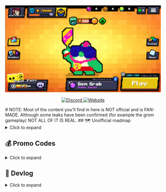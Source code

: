 <p align="center">
  <img src="/image.png">
</p>

<p align="center">
  
  <a href="https://dsc.gg/brawl-dash">
    <img src="https://img.shields.io/badge/Join%20us%20on-Discord-blue?style=flat&logo=discord" alt="Discord">
  </a>

  <a href="https://brawldash.com">
    <img src="https://img.shields.io/badge/Check%20out%20the-website-green?style=flat&logo=internetexplorer" alt="Website">
  </a>
</p>
# NOTE: Most of the content you'll find in here is NOT official and is FAN-MADE. Although some leaks have been confirmed (for example the grom gameplay) NOT ALL OF IT IS REAL. 
## 🗺️ Unofficial roadmap
<details>
  <summary>Click to expand</summary>

- Possible New Dashers: Tick, Emz, Grom
- 2 Different Gamemodes:
Brawl - Move with joystick, Dash - Geometry Dash jumping instead of joystick
- Redesign of basically everything
- Dash Pass
- Steam Release 
- Heist & Siege Maps
- Skins for Dashers
- </details>

## 💰 Promo Codes
<details>
  <summary>Click to expand</summary>

You can redeem these in the "creator code" input box in the shop.
| Code         | Rewards             |
|--------------|---------------------|
| /edgar       | Sugar               |
| /coinz       | 2222 Coinz          |
| /boombox     | Brawlbox            |
| /22.02.2022  | 47 Gems             |
| /thatsnotbig | Bigbox              |
| /fiveitems   | Megabox             |
| /lol         | Prime Box           |
| /chase       | 1000 Token Doublers |
| /gimme       | 123 Star Tokens     |
| /home        | Megabox             |
| /down        | Megabox             |
| /bugs        | Megabox             |
| /dontbesalty | Megabox             |
| /only        | Megabox             |
| /bruh        | 69 Star Tokens      |
| /maker       | 10 Gems             |
| /spin        | Secret…             |
| /cherry      | Cherry              |
| /green       | 1000 Coinz          |
| /starr       | 2000 Coinz          |
| /whereprime  | Brawl, Big, Megabox |
| /sorry       | Some Stuff          |
| /!!          | Omegabox            |
| /what        | 100 Brawlboxes      |
| /lastcode    | Some Stuff          |

Other Codes
 
| Code         | Rewards             |
|--------------|---------------------|
| >console     | Enable Dev Console  |
| >frame       | Shows FPS           |
</details>


## 📝 Devlog
<details>
  <summary>Click to expand</summary>

<details>
  <summary><h3>V. 1.0 - Released on 8.8.2021</h3></summary>
  
- Old T-Buzz Game
</details>
<details>
  <summary><h3>V. 1.11. - Released on 22.2.2022</h3></summary>
  
- Game Rework „Brawl Dash"
- [https://youtube.com/watch?v=WUbZFaDATGA](https://youtube.com/watch?v=WUbZFaDATGA)
- (💲) Codes: /early /edgar
</details>
<details>
  <summary><h3>V.1.12. - Released on 28.2.2022</h3></summary>
  
- Improved Player hitbox & maps
- Fixed Ads
- Fixed visual & gameplay bugs
- Shop reset needs WiFi to avoid time travellers
- (💲) Codes: /coinz /22.02.2022 /boombox /thatsnotbig /fiveitems /lol /chase /gimme
</details>
<details>
  <summary><h3>V.1.13 - Released on 3.3.2022</h3></summary>
  
- Levels are improved, now easier
- (🔄) Balance Changes
  - Wax Damage 300-\>340 per shot, Doge Damage 500-\>560 per shot
  - Rock – now obstacles are set on fire if not destroyed
  - Martin projectile speed decreased by 33%
- New way to get gems in the shop by watching ads
- More Bug fixes and improvements
- (💲) Codes: /home and /down
</details>
<details>
<summary><h3>V.1.14 – Released on 6.3.2022</h3></summary>
  
- Levels load way faster now
- Optimized performance
- Input delay fix
- Level backgrounds are now pixelated
- Player hitbox fix
- Token Doubler behaviour fix
- (💲) Codes: /bugs
</details>
<details>
  <summary><h3>V.1.15 – Released on 11.3.2022</h3></summary>
  
- Better player initialization & physics rework
- Fixed progress not being saved sometimes
- Fixed Cold Spikes in T-Buzz not dealing damage
- Fixed Shield and Stun
- Fixed Dumber Star Power not working properly
- Fixed Attacks SFX when no ammo
- Auto Token regeneration capped at 200
- Fixed Map Maker undo when using delete selected function
- Smoother camera movement
- All levels are now easier
- Improved level sync
- Improved some textures
- Crash fixes & input delay
- T-Buzz Multiplier nerf (2-\>1,5)
- (🔄) Balance Changes
  - Wiper damage (2128-\>4256)
  - Wallet damage 35% -\> 50%, gadget rework: when activated, for the next 5s she will heal 80% of dealt damage, star power 50% -\> 100%
  - Wax Gadget now heals him full life
- Name Change: Thomas -\> Bill
- Ad Token increased (20-\>50)
- Ad Gem increased (1-\>3)
- 32bit support for PC
</details>
<details>
  <summary><h3>V.1.16 – Released on 12.3.2022</h3></summary>
  
- Fixed Tokens not being generated
- Fixed Brock´s HP
- Fixed Progress saving bugs
- Improved Audio Offset Setting
- Fixed Screen Tearing glitch on PC
</details>
<details>
  <summary><h3>V.1.17 – Released on 15.3.2022</h3></summary>
  
- Navigation & UI Rework
- Fixed very fast token generation
- Fixed restart bug
- Fixed and reset map gems (again :/)
- Fixed poison cloud damage with shield
- Fixed Brawler not being grounded sometimes
- Reset collected maps
- Less saturated Background
- Amber HP fix
</details>
<details>
  <summary><h3>V.1.18 – Released on 27.3.2022</h3></summary>
  
- Projectile System rework / optimization
- All missiles are slightly faster (+3 tiles per second)
- (🔄) Balance Changes
  - Butter Swing radius +18% (2,75-\>3,25)
  - Butter knockback friction rework
  - Wiper gadget pushback increase (1-\>4,5 tiles),
  - Wiper gadget now pierces and does 100dmg
  - Stuff unload between each attack ammo is faster
  - Stuff projectiles now set obstacles on fire
  - Stuff gadget rework: next 2 attacks will charge 1 ammo each if hit anything
  - Martin Reload speed -100% (1,2s -\> 2,4s)
  - Martin Attack Distance time -25% (0,6s -\> 0,45s)
  - Martin SP rework: now he charges home bar, if charged next shot 55% longer
  - Based SP radius -37,5% (2-\>1,25)
  - Brock Gadget Rocked size fix
- Fixed Map gems count, now it´s not required to complete level to get map gems
- Fixed Trophy visual bug after completing a level
- Fixed wrong ads behaviour
- Fixed being able to damage rope object
- Fixed Butter being able to double-jump after knocking back an obstacle
- Cherry´s rarity is now „Starting"
- Fixed Ball & Knockback physics
- Fixed Key input bug after kicking the ball
- Fixed gravity when pressing jump while entering spider mode
- Fixed Player not spawning
- Fixed Jump orb texture not being switched on gravity switch
- Fixed Sugar infinite Star Power shield
- Fixed data reset caused by corruption, now theres backup data saved when daily shop resets
- (💲) Code /early is now removed
- Shield is now transparent based on shielded amount
- Update Fly mode button icon
- HP damage / heal shows the sum of multiple hits / heals now
- Now clicking outside pause window doesnt continue the game
- Brawler nickname matches on voice lines now
- Added some missing content creators
- Less Background saturation
</details>
<details>
  <summary><h3>V.1.19 – Released on 5.4.2022</h3></summary>
  
- Now you can sort Brawlers by power / rarity / trophies
- New Brawler selection borders based on their rarity
- First name change is now free
- Reward system rework, now codes can contain multiple items
- Shop rework, now it´s more compact
- Avatar selection is now scrollable
- (🔄) Balance Changes:
  - Wiper damage+50% (3040-\>4560 at power 1)
  - Martin Star Power bug fix (being able to use SP without having it)
- Now Black areas on wider screens will now count as input for jump / attack / gadget
- Fixed All UI Buttons not working if pressed on the edge
- Fixed visual trophy count bug
- Fixed being able to bypass ad limit
- Fixed shop being with local time in v1.18
- Fixed being able to hit Ball in Brawl Ball
- Fixed Trophy road SFX stacking & replaying
- Fixed Box opening item text not glowing if containing Brawler / SP / Gadget
- Fixed some particles
- Fixed Butter knockback direction and strength
- Fixed projectile direction in tutorial
- Rendering, graphics, FPS improvements
- Height of Brawlers in description is now doubled
- Chromatic Brawlers now have epic drop rate
- Brawlers are now called Dashers in Selection with Nick setting On
- Default Audio Volume is slightly lower
- Added a few missing content creators
</details>
<details>
  <summary><h3>V.1.195 - Released on 9.4.2022</h3></summary>
  
- Fixed Map maker not opening
- Fixed Brawler and avatar resetting to Shelly
- Fixed certain part of jump(left) area not working when you heal/take damage
- Fixed sorting by least trophies
- Fixed Powercube not increasing damage in T-Buzz
- Fixed jump/attack/gadget buttons’ color not changing with object colors (esp in tbuzz dark mode & map maker)
- Fixed Not being able to change the ground in map maker
- Fixed Navigation buttons appearing when selecting map maker level in menu
- Fixed being able to play/edit the selected map maker level after deleting it, which was creating new empty one on play
- Fixed Ad limit not reseting every day
- Fixed Token Ad limit
</details>
<details>
  <summary><h3>V.1.196 - Released on 11.4.2022</h3></summary>
  
- Fix game crash when playing with Colt in T-Buzz mode
</details>
<details>
  <summary><h3>V.1.199 - Released on 3.6.2022</h3></summary>
  
- Fix Colt reload speed
- Fix Buzz Star Power not working on spikes
- Added missing content creators
- (💲) Codes: /updateplz
</details>
<details>
  <summary><h3>V.1.2 - Released on 31.7.2023</h3></summary>
  
- New Brawlers: Nitro, Crazy, Dinosaur, Bro, El Pro, Drunk, Disco, Rick, Speak
- New rarities: Rare and Ok
- Added gears that unlock at power level 10
- Added gear: Auto Heal
- Added Practice mode
- Added hard difficulty for every level
- Added Omega Box
- New brawler/ability guarantee system
- Patch notes are now available in the "news" section in-game
- Added theme editor
- Polished pixel art style of EVERYTHING
- Brawlers are now called dashers
- Support for russian language
- Matchmaking 50% faster
- New dasher selection power level and abilites display
- Added level progress display in main menu
- Increased tokens gained from ads (50->100)
- Daily ads limit increased to 47 from 30
- Decreased gem price for brawlers in daily deals
- Other optimizations
- Keyboard shortcuts for map maker on PC, see https://bit.ly/bdmakerkeys
- Added average frame rate and console windows (activate with >frame and >console)
- Fixed game loading as map maker
- Fixed map maker not getting claimed from trophy road
- Fixed some SFX and typos
- Fixed rare wrong calculation of front damage
- Fixed inconsistent order of obstacles taking damage after being hit to the dasher at the same time
- Fixed mechanics of fall/down orb with fly mode
- Fixed being able to start the attack with keyboard on PC when paused
- Projectiles/attacks/timings are more consistent
- Fixed Melee bot in bounty sometimes not respawning
- Fixed Jump pads being allowed to be mirrored on x-axis in map maker
- (🔄) Balance Changes:
  - Width decreased for all dashers
  - Edgar rework:
    - Main Attack is replaced with 2 Melee scarf hits which also heals on hit
    - Gadget is replaced with a very high jump which is also possible to activate in the air
    - Star power is replaced with increased the heal fron normal attacks.
  - Shelly Rework
    - Gadget (Clay Pigeons) is replaced with Super Attack
    - Starr (Super Attack) is replaced with Band Aid, healing Shelly for 2000hp if health falls below 40%, every 15s
    - Also Shelly normal attack range is increased
  - Edgar Height increased (5'4 -> 5'8)
  - Now Buzz's Super Star Power only works at full ammo.
  - Object Knockback Rework! (Mainly affects Bibi)
    Knocked back ob jects now do not physically interact with each other and other obstacles. This also including the ground, and they just fall down.
    This is mainly done for optimization and to avoid changing the level in unintended ways. Ball object still does interact with obstacles
  - Piper Damage 4560 -> 3040
  - Health of Bomb Reduced (540 -> 240)
  - Damage of Bomb Incerased (3000 -> 3020)
  - Health of all Cactus Spikes Reduced, Single (2040 -> 720), Double (2440 -> 1040), Triple (2720-> 1280)
  - Other Small Health/Damage Changes according to Brawl Stars values for Edgar, Shelly, Bibi, Buzz, Max, Ruffs, 8Bit, Mortis and Stu
- For7 ID - New Save System! Save your progress with your email and sync
accross many devices! Sign up with your email and verify it to start!
Note: Saving custon levels is temporarily disabled. This feature is
work in progress. It is part of major update coming soon.
- (💲) Codes: /lastcode
</details>
<details>
  <summary><h3>V.1.203 - Released on 7.8.2023</h3></summary>
  
- Nerfed "Auto Heal" gear. Now it heals based on max health of the dasher WITHOUT including any power cube max health bonus, as if the dasher has no power cubes and health bonus from it (mainly affects T-Buzz)
- Fixed Brawler Voiceline when purchasing a gear while having different brawler selected
- Fixed a certain code working incorrectly (Editor's note: /what could be used infinite amount of times)
- Fixed Nickname of some brawlers
- Fixed some typos and incorrect names
- Renamed For7 ID to Dash ID
- Added Invite to Discord Server in News Section
- Nerfed the Box rarity obtained through "subscribing" from Prime to Mega (sorry I think it was too much)
- Fixed not being able to create new map maker levels after deleting some after reaching Map Maker Limit.
- Increased Map Maker Limit to 47
- Improved some maps to work consistently with all brawlers with different heights
- Fixed Spike not dying
- Fix/Nerfed Wax Gadget (it will now heal up to current and an extra 1000 health)
- Nerfed Nita's Star Power, now it will only work every 7 seconds.
- Fixed Split Attack not working properly (Spike attack, Spike gadget & Rico gadget)
- Fixed Spike Star Power working by default without owning it
- Fixed Auto Heal not working & resetting properly on some brawlers (Amber & Bibi)
- Fixed Intro/Splash Screen
- Other small changes and improvements
</details>
<details>
  <summary><h3>V.1.301 - Released on 22.12.2023</h3></summary>
  
- Share Map Maker levels online and play other's levels (Dash ID required)
- Dashers can now crouch
- Improved Control and user interface
- Added wings for dashers when they are in fly mode
- Added weekly megabox and bigbox ads in the shop
- A lot of obstacles got their health decreased
- You can now skip the tutorial
- Dash ID now saves custom map maker levels as well
- Fixed Bibi's attack using 2 ammo
- Fixed Shelly's gadget not working when pressed before normal attack is finished
- Fixed 4th ammo visual display
- Fixed health and damage bugs in heist and siege modifiers
- Fixed being able to play duo difficulty when it's locked
- Fixed Map maker crashes
</details>
</details>
